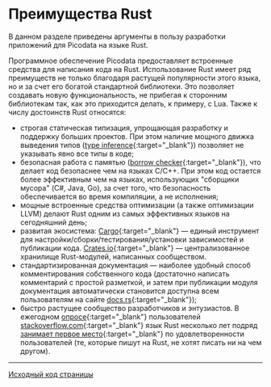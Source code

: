 # Преимущества Rust

В данном разделе приведены аргументы в пользу разработки приложений для Picodata на языке Rust.

 Программное обеспечение Picodata предоставляет встроенные средства для написания кода на Rust. Использование Rust имеет ряд преимуществ не только благодаря растущей популярности этого языка, но и за счет его богатой стандартной библиотеки. Это позволяет создавать новую функциональность, не прибегая к сторонним библиотекам так, как это приходится делать, к примеру, с Lua. Также к числу достоинств Rust относятся:

- строгая статическая типизация, упрощающая разработку и поддержку больших проектов. При этом наличие мощного движка выведения типов ([type inference](https://dhghomon.github.io/easy_rust/Chapter_8.html){:target="_blank"}) позволяет не указывать явно все типы в коде;
- безопасная работа с памятью ([borrow checker](https://doc.rust-lang.org/1.8.0/book/references-and-borrowing.html){:target="_blank"}), что делает код безопаснее чем на языках C/C++. При этом код остается более эффективным чем на языках, использующих "сборщики мусора" (C#, Java, Go), за счет того, что безопасность обеспечивается во время компиляции, а не исполнения;
- мощные встроенные средства оптимизации (а также оптимизации LLVM) делают Rust одним из самых эффективных языков на сегодняшний день;
- развитая экосистема: [Cargo](https://doc.rust-lang.org/cargo/){:target="_blank"} — единый инструмент для настройки/сборки/тестирования/установки зависимостей и публикации кода. [Crates.io](https://crates.io){:target="_blank"} — централизованное хранилище Rust-модулей, написанных сообществом.
- стандартизированная документация — наиболее удобный способ комментирования собственного кода (достаточно написать комментарий с простой разметкой, и затем при публикации модуля документация автоматически становится доступна всем пользователям на сайте [docs.rs](https://docs.rs){:target="_blank"});
- быстро растущее сообщество разработчиков и энтузиастов. В ежегодном [опросе](https://insights.stackoverflow.com/survey/2021){:target="_blank"} пользователей [stackoverflow.com](https://stackoverflow.com){:target="_blank"} язык Rust несколько лет подряд [занимает первое место](https://stackoverflow.blog/2020/06/05/why-the-developers-who-use-rust-love-it-so-much){:target="_blank"} по удовлетворенности пользователей (те, которые пишут на Rust, не хотят писать ни на чем другом).

---
[Исходный код страницы](https://git.picodata.io/picodata/picodata/docs/-/blob/main/docs/benefits_rust.md)
